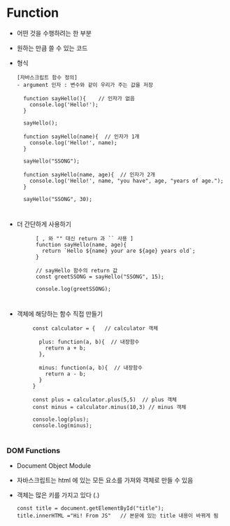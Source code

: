 # Function 
- 어떤 것을 수행하려는 한 부분
- 원하는 만큼 쓸 수 있는 코드 

- 형식 

      [자바스크립트 함수 정의] 
      - argument 인자 : 변수와 같이 우리가 주는 값을 저장 

        function sayHello(){    // 인자가 없음 
          console.log('Hello!');
        }

        sayHello();

        function sayHello(name){  // 인자가 1개  
          console.log('Hello!', name);
        }

        sayHello("SSONG");

        function sayHello(name, age){  // 인자가 2개 
          console.log('Hello!', name, "you have", age, "years of age.");
        }

        sayHello("SSONG", 30);

# 

- 더 간단하게 사용하기 
  
            [ , 와 "" 대신 return 과 `` 사용 ]
            function sayHello(name, age){  
              return `Hello ${name} your are ${age} years old`;
            }

            // sayHello 함수의 return 값 
            const greetSSONG = sayHello("SSONG", 15);

            console.log(greetSSONG);
      
#

- 객체에 해당하는 함수 직접 만들기 

    
           const calculator = {   // calculator 객체 

             plus: function(a, b){  // 내장함수 
               return a + b;
             },

             minus: function(a, b){  // 내장함수 
               return a - b;
             }
           }

           const plus = calculator.plus(5,5)  // plus 객체
           const minus = calculator.minus(10,3) // minus 객체 

           console.log(plus);
           console.log(minus);

#
### DOM Functions 
- Document Object Module 
- 자바스크립트는 html 에 있는 모든 요소를 가져와 객체로 만들 수 있음 
- 객체는 많은 키를 가지고 있다 (.) 

      const title = document.getElementById("title");
      title.innerHTML ="Hi! From JS"   // 본문에 있는 title 내용이 바뀌게 됨 
